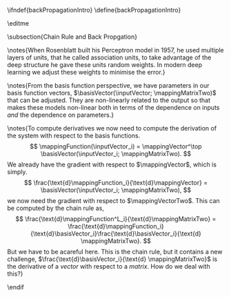 \ifndef{backPropagationIntro}
\define{backPropagationIntro}

\editme

\subsection{Chain Rule and Back Propgation}

\notes{When Rosenblatt built his Perceptron model in 1957, he used multiple layers of units, that he called association units, to take advantage of the deep structure he gave these units random weights. In modern deep learning we adjust these weights to minimise the error.}

\notes{From the basis function perspective, we have parameters in our basis function vectors, $\basisVector(\inputVector; \mappingMatrixTwo)$ that can be adjusted. They are non-linearly related to the output so that makes these models non-linear both in terms of the dependence on inputs *and* the dependence on parameters.}

\notes{To compute derivatives we now need to compute the derivation of the system with respect to the basis functions.
$$
\mappingFunction(\inputVector_i) = \mappingVector^\top \basisVector(\inputVector_i; \mappingMatrixTwo).
$$
We already have the gradient with respect to $\mappingVector$, which is simply.
$$
\frac{\text{d}\mappingFunction_i}{\text{d}\mappingVector} = \basisVector(\inputVector_i; \mappingMatrixTwo),
$$
we now need the gradient with respect to $\mappingVectorTwo$. This can be computed by the chain rule as,
$$
\frac{\text{d}\mappingFunction^L_i}{\text{d}\mappingMatrixTwo} = \frac{\text{d}\mappingFunction_i}{\text{d}\basisVector_i}\frac{\text{d}\basisVector_i}{\text{d} \mappingMatrixTwo}.
$$
But we have to be acareful here. This is the chain rule, but it contains a new challenge, $\frac{\text{d}\basisVector_i}{\text{d} \mappingMatrixTwo}$ is the derivative of a *vector* with respect to a *matrix*. How do we deal with this?}


\endif
